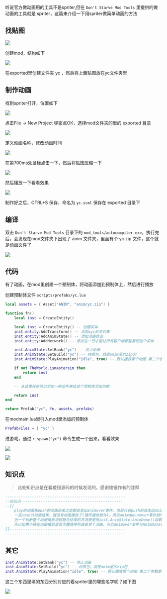 听说官方做动画用的工具不是spriter,但在 `Don't Starve Mod Tools` 里提供的做动画的工具就是 spriter，这篇来介绍一下用spriter做简单动画的方法

## 找贴图

![](images/yc_0.png)

创建mod，结构如下

![](images/20210730100914.png)

在exported里创建文件夹 yc ，然后将上面贴图放在yc文件夹里

## 制作动画

找到spriter打开，位置如下

![](images/20210730094228.png)

点击File -> New Project 弹窗点OK，选择mod文件夹的里的 exported 目录

![](images/20210730095110.png)

定义动画名称，修改动画时间

![](images/20210730101325.png)

在第700ms处鼠标点击一下，然后将贴图压缩一下

![](images/20210730101742.png)

然后播放一下看看效果

![](images/20210730101743.gif)

制作好之后，CTRL+S 保存，命名为 `yc.scml` 保存在 exported 目录下

## 编译

双击 `Don't Starve Mod Tools` 目录下的 `mod_tools/autocompiler.exe`，执行完后，会发现在mod文件夹下出现了 anim 文件夹，里面有个 yc.zip 文件，这个就是动画文件了

![](images/20210730102140.png)

## 代码

有了动画，在mod里创建一个预制体，将动画添加到预制体上，然后进行播放

创建预制体文件 `scripts/prefabs/yc.lua`

```lua
local assets = { Asset("ANIM", "anim/yc.zip") }

function fn()
    local inst = CreateEntity()

    local inst = CreateEntity() -- 创建实体
    inst.entity:AddTransform() -- 添加xyz形变对象
    inst.entity:AddAnimState() -- 添加动画状态
    inst.entity:AddNetwork() -- 添加这一行才能让所有客户端都能看到这个实体

    inst.AnimState:SetBank("yc") -- 地上动画
    inst.AnimState:SetBuild("yc") -- 材质包，就是anim里的zip包
    inst.AnimState:PlayAnimation("idle", true) -- 默认播放哪个动画 第二个参数是true表示重复播放

    if not TheWorld.ismastersim then
        return inst
    end

    -- 从这里开始可以添加一些组件来给这个预制体添加功能

    return inst
end

return Prefab("yc", fn, assets, prefabs)
```

在modmain.lua里引入mod里添加的预制体

```lua
PrefabFiles = { "yc" }
```

进游戏，通过 `c_spawn("yc")` 命令生成一个出来，看看效果

![](images/20210730102531.png)

![](images/20210730101744.gif)

## 知识点

> 此处知识点是在看棱镜源码的时候发现的，感谢棱镜作者的注释

```lua
------------------------------------------------------
--知识点----------------------------------------------
--[[
    play的动画和push的动画结束之后都会发出animover事件，但是只有push的会发出animqueueover事件
    一旦push的动画结束，就没有动画播放了(循环播放除外)，所以animqueueover事件就代表了所有动画的播放结束
    另一个判断整个动画播放流程是否结束的方法是使用inst.AnimState:AnimDone()函数，和animqueueover事件相似
    所以如果不确定动画播放是否为播放序列或者单个动画，可以animover事件与AnimDone()函数一起使用来判断
]]----------------------------------------------------
------------------------------------------------------
```

## 其它

```lua
inst.AnimState:SetBank("yc") -- 地上动画
inst.AnimState:SetBuild("yc") -- 材质包，就是anim里的zip包
inst.AnimState:PlayAnimation("idle", true) -- 默认播放哪个动画 第二个参数是true表示重复播放
```

这三个东西里填的东西分别对应的着spriter里的哪些名字呢？如下图

![](images/20210730113726.png)
